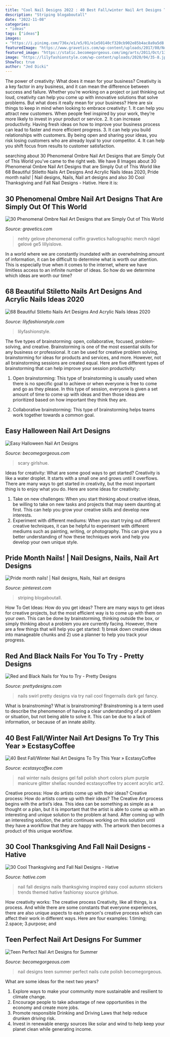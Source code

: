 ```yaml
---
title: "Cool Nail Designs 2022 : 40 Best Fall/winter Nail Art Designs To Try This Year » Ecstasycoffee"
description: "Striping blogaboutall"
date: "2022-11-08"
categories:
- "ideas"
tags: ["ideas"]
images:
- "https://i.pinimg.com/736x/e1/e5/01/e1e50140cf320cb902e85b4ac8a9a5d8.jpg"
featuredImage: "https://www.gravetics.com/wp-content/uploads/2017/08/Nude-ombre-nails.jpg"
featured_image: "https://static.becomegorgeous.com/img/arts/2011/Oct/13/5627/fun_halloween_nails.jpg"
image: "https://lilyfashionstyle.com/wp-content/uploads/2020/04/35-8.jpg"
ShowToc: true
author: "Jed Dicki"
---
```



The power of creativity: What does it mean for your business?
Creativity is a key factor in any business, and it can mean the difference between success and failure. Whether you’re working on a project or just thinking out loud, creativity can help you come up with innovative solutions that solve problems. But what does it really mean for your business? Here are six things to keep in mind when looking to embrace creativity: 1. It can help you attract new customers. When people feel inspired by your work, they’re more likely to invest in your product or service. 2. It can increase productivity. Having fresh ideas on how to improve your business process can lead to faster and more efficient progress. 3. It can help you build relationships with customers. By being open and sharing your ideas, you risk losing customers who are already loyal to your competitor. 4. It can help you shift focus from results to customer satisfaction.

	

		
searching about 30 Phenomenal Ombre Nail Art Designs that are Simply Out of This World you've came to the right web. We have 8 Images about 30 Phenomenal Ombre Nail Art Designs that are Simply Out of This World like 68 Beautiful Stiletto Nails Art Designs And Acrylic Nails Ideas 2020, Pride month nails! | Nail designs, Nails, Nail art designs and also 30 Cool Thanksgiving and Fall Nail Designs - Hative. Here it is:
		
    
## 30 Phenomenal Ombre Nail Art Designs That Are Simply Out Of This World

<img loading=lazy src="https://www.gravetics.com/wp-content/uploads/2017/08/Nude-ombre-nails.jpg" onerror="this.onerror=null;this.src='https://tse3.mm.bing.net/th?id=OIP.OWSIGsdCgMHVjE1sPzJXnQHaJ_&amp;pid=15.1';" alt="30 Phenomenal Ombre Nail Art Designs that are Simply Out of This World">

_Source: gravetics.com_

>nehty gelove phenomenal coffin gravetics hallographic merch nägel gelové ge5 lillyislove. 

	

In a world where we are constantly inundated with an overwhelming amount of information, it can be difficult to determine what is worth our attention. This is especially true when it comes to the internet, where we have limitless access to an infinite number of ideas. So how do we determine which ideas are worth our time?

    
## 68 Beautiful Stiletto Nails Art Designs And Acrylic Nails Ideas 2020

<img loading=lazy src="https://lilyfashionstyle.com/wp-content/uploads/2020/04/35-8.jpg" onerror="this.onerror=null;this.src='https://tse4.mm.bing.net/th?id=OIP.4Z_X99q77BlzdBQJwtG_HQHaKB&amp;pid=15.1';" alt="68 Beautiful Stiletto Nails Art Designs And Acrylic Nails Ideas 2020">

_Source: lilyfashionstyle.com_

>lilyfashionstyle. 

	

The five types of brainstorming: open, collaborative, focused, problem-solving, and creative.
Brainstorming is one of the most essential skills for any business or professional. It can be used for creative problem solving, brainstorming for ideas for products and services, and more. However, not all brainstorming sessions are created equal. Here are five different types of brainstorming that can help improve your session productivity: 
1. Open brainstorming: This type of brainstorming is usually used when there is no specific goal to achieve or when everyone is free to come and go as they please. In this type of session, everyone is given a set amount of time to come up with ideas and then those ideas are prioritized based on how important they think they are.

2. Collaborative brainstorming: This type of brainstorming helps teams work together towards a common goal.

    
## Easy Halloween Nail Art Designs

<img loading=lazy src="https://static.becomegorgeous.com/img/arts/2011/Oct/13/5627/fun_halloween_nails.jpg" onerror="this.onerror=null;this.src='https://tse2.mm.bing.net/th?id=OIP.t1Sg7JUahkJB2phXk8UUMQHaJ4&amp;pid=15.1';" alt="Easy Halloween Nail Art Designs">

_Source: becomegorgeous.com_

>scary girlshue. 

	

Ideas for creativity: What are some good ways to get started?
Creativity is like a water droplet. It starts with a small one and grows until it overflows. There are many ways to get started in creativity, but the most important thing is to enjoy what you do. Here are some ideas for creativity: 
1. Take on new challenges: When you start thinking about creative ideas, be willing to take on new tasks and projects that may seem daunting at first. This can help you grow your creative skills and develop new interests. 
2. Experiment with different mediums: When you start trying out different creative techniques, it can be helpful to experiment with different mediums such as painting, writing, or photography. This can give you a better understanding of how these techniques work and help you develop your own unique style. 

    
## Pride Month Nails! | Nail Designs, Nails, Nail Art Designs

<img loading=lazy src="https://i.pinimg.com/736x/e1/e5/01/e1e50140cf320cb902e85b4ac8a9a5d8.jpg" onerror="this.onerror=null;this.src='https://tse3.mm.bing.net/th?id=OIP.tsi91I0G5HdGGIJtXmmezgHaJ3&amp;pid=15.1';" alt="Pride month nails! | Nail designs, Nails, Nail art designs">

_Source: pinterest.com_

>striping blogaboutall. 

	

How To Get Ideas: How do you get ideas?
There are many ways to get ideas for creative projects, but the most efficient way is to come up with them on your own. This can be done by brainstorming, thinking outside the box, or simply thinking about a problem you are currently facing. However, there are a few things that will help you get started: 1) break down creative ideas into manageable chunks and 2) use a planner to help you track your progress.

    
## Red And Black Nails For You To Try - Pretty Designs

<img loading=lazy src="http://www.prettydesigns.com/wp-content/uploads/2014/06/Swirl-Nails.jpg" onerror="this.onerror=null;this.src='https://tse2.mm.bing.net/th?id=OIP.c8Z4flkntvah3tL2CG4kEwHaKQ&amp;pid=15.1';" alt="Red and Black Nails for You to Try - Pretty Designs">

_Source: prettydesigns.com_

>nails swirl pretty designs via try nail cool fingernails dark gel fancy. 

	

What is brainstroming?
What is brainstroming? Brainstroming is a term used to describe the phenomenon of having a clear understanding of a problem or situation, but not being able to solve it. This can be due to a lack of information, or because of an innate ability.

    
## 40 Best Fall/Winter Nail Art Designs To Try This Year » EcstasyCoffee

<img loading=lazy src="https://i1.wp.com/www.ecstasycoffee.com/wp-content/uploads/2016/10/Winter-Nail-Art2.jpg?resize=558%2C743" onerror="this.onerror=null;this.src='https://tse2.mm.bing.net/th?id=OIP.SXXP8Zv0jsVAvFsKuCnuOwHaJ3&amp;pid=15.1';" alt="40 Best Fall/Winter Nail Art Designs To Try This Year » EcstasyCoffee">

_Source: ecstasycoffee.com_

>nail winter nails designs gel fall polish short colors plum purple manicure glitter shellac rounded ecstasycoffee try accent acrylic art2. 

	

Creative process: How do artists come up with their ideas?
Creative process: How do artists come up with their ideas?
The Creative Art process begins with the artist’s idea. This idea can be something as simple as a thought or a plan, but it is important that the artist is able to come up with an interesting and unique solution to the problem at hand. After coming up with an interesting solution, the artist continues working on this solution until they have a workflow that they are happy with. The artwork then becomes a product of this unique workflow.

    
## 30 Cool Thanksgiving And Fall Nail Designs - Hative

<img loading=lazy src="http://hative.com/wp-content/uploads/2014/11/thanksgiving-nail-designs/17-thanksgiving-and-fall-nail-designs.jpg" onerror="this.onerror=null;this.src='https://tse1.mm.bing.net/th?id=OIP.0Q9G4Q7etS2uqhZZkyThwgHaFa&amp;pid=15.1';" alt="30 Cool Thanksgiving and Fall Nail Designs - Hative">

_Source: hative.com_

>nail fall designs nails thanksgiving inspired easy cool autumn stickers trends themed hative fashionsy source girlshue. 

	

How creativity works: The creative process
Creativity, like all things, is a process. And while there are some constants that everyone experiences, there are also unique aspects to each person's creative process which can affect their work in different ways. Here are four examples: 1.timing; 2.space; 3.purpose; and 
    
## Teen Perfect Nail Art Designs For Summer

<img loading=lazy src="https://static.becomegorgeous.com/img/arts/2012/Apr/19/7485/cute_nail_art_designs-2_thumb.jpg" onerror="this.onerror=null;this.src='https://tse4.mm.bing.net/th?id=OIP.Wft79M-l7taSjVzI9G0P9wHaLN&amp;pid=15.1';" alt="Teen Perfect Nail Art Designs for Summer">

_Source: becomegorgeous.com_

>nail designs teen summer perfect nails cute polish becomegorgeous. 

	

What are some ideas for the next two years?
1. Explore ways to make your community more sustainable and resilient to climate change.
2. Encourage people to take advantage of new opportunities in the economy and create more jobs.
3. Promote responsible Drinking and Driving Laws that help reduce drunken driving risk.
4. Invest in renewable energy sources like solar and wind to help keep your planet clean while generating income.

